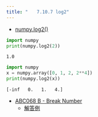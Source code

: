 ```yaml
---
title: "　　7.10.7 log2"
---
```


* [numpy.log2()](https://numpy.org/devdocs/reference/generated/numpy.log2.html#numpy.log2)

```python:サンプルコード：sample_674.py
import numpy
print(numpy.log2(2))
```

```text:実行結果
1.0
```

```python:サンプルコード：sample_675.py
import numpy
x = numpy.array([0, 1, 2, 2**4])
print(numpy.log2(x))
```

```text:実行結果
[-inf   0.   1.   4.]
```

- [ABC068 B - Break Number](https://atcoder.jp/contests/abc068/tasks/abc068_b)
    - [解答例](https://atcoder.jp/contests/abc068/submissions/15224834)